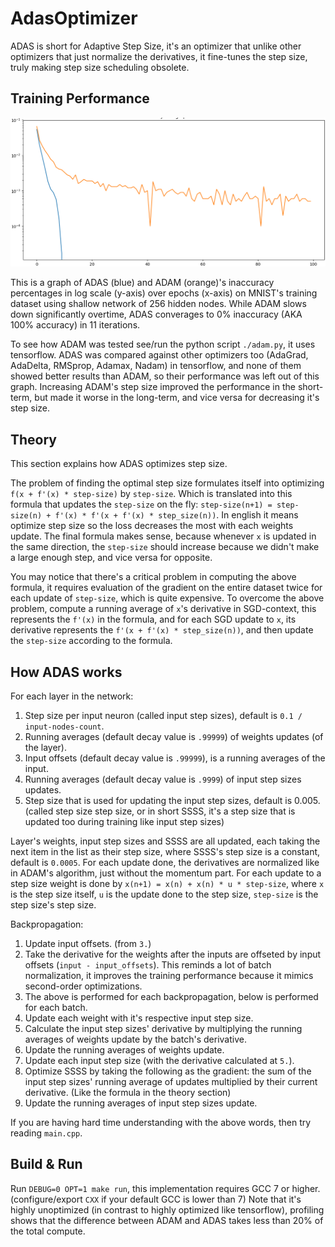 # AdasOptimizer
ADAS is short for Adaptive Step Size, it's an optimizer that unlike other optimizers that just normalize the derivatives, it fine-tunes the step size, truly making step size scheduling obsolete.

## Training Performance

![ADAS vs ADAM](/adas_vs_adam.png)

This is a graph of ADAS (blue) and ADAM (orange)'s inaccuracy percentages in log scale (y-axis) over epochs (x-axis) on MNIST's training dataset using shallow network of 256 hidden nodes.
While ADAM slows down significantly overtime, ADAS converages to 0% inaccuracy (AKA 100% accuracy) in 11 iterations.

To see how ADAM was tested see/run the python script `./adam.py`, it uses tensorflow.
ADAS was compared against other optimizers too (AdaGrad, AdaDelta, RMSprop, Adamax, Nadam) in tensorflow, and none of them showed better results than ADAM, so their performance was left out of this graph.
Increasing ADAM's step size improved the performance in the short-term, but made it worse in the long-term, and vice versa for decreasing it's step size.

## Theory

This section explains how ADAS optimizes step size.

The problem of finding the optimal step size formulates itself into optimizing `f(x + f'(x) * step-size)` by `step-size`.
Which is translated into this formula that updates the `step-size` on the fly: `step-size(n+1) = step-size(n) + f'(x) * f'(x + f'(x) * step_size(n))`.
In english it means optimize step size so the loss decreases the most with each weights update.
The final formula makes sense, because whenever `x` is updated in the same direction, the `step-size` should increase because we didn't make a large enough step, and vice versa for opposite.

You may notice that there's a critical problem in computing the above formula, it requires evaluation of the gradient on the entire dataset twice for each update of `step-size`, which is quite expensive.
To overcome the above problem, compute a running average of `x`'s derivative in SGD-context, this represents the `f'(x)` in the formula, and for each SGD update to `x`,
its derivative represents the `f'(x + f'(x) * step_size(n))`, and then update the `step-size` according to the formula.

## How ADAS works

For each layer in the network:
1. Step size per input neuron (called input step sizes), default is `0.1 / input-nodes-count`.
2. Running averages (default decay value is `.99999`) of weights updates (of the layer).
3. Input offsets (default decay value is `.99999`), is a running averages of the input.
4. Running averages (default decay value is `.9999`) of input step sizes updates.
5. Step size that is used for updating the input step sizes, default is 0.005. (called step size step size, or in short SSSS, it's a step size that is updated too during training like input step sizes)

Layer's weights, input step sizes and SSSS are all updated, each taking the next item in the list as their step size, where SSSS's step size is a constant, default is `0.0005`.
For each update done, the derivatives are normalized like in ADAM's algorithm, just without the momentum part.
For each update to a step size weight is done by `x(n+1) = x(n) + x(n) * u * step-size`, where `x` is the step size itself, `u` is the update done to the step size, `step-size` is the step size's step size.



Backpropagation:
1. Update input offsets. (from `3.`)
2. Take the derivative for the weights after the inputs are offseted by input offsets (`input - input_offsets`). This reminds a lot of batch normalization, it improves the training performance because it mimics second-order optimizations.
3. The above is performed for each backpropagation, below is performed for each batch.
4. Update each weight with it's respective input step size.
5. Calculate the input step sizes' derivative by multiplying the running averages of weights update by the batch's derivative.
6. Update the running averages of weights update.
7. Update each input step size (with the derivative calculated at `5.`).
8. Optimize SSSS by taking the following as the gradient: the sum of the input step sizes' running average of updates multiplied by their current derivative. (Like the formula in the theory section)
9. Update the running averages of input step sizes update.

If you are having hard time understanding with the above words, then try reading `main.cpp`.

## Build & Run

Run `DEBUG=0 OPT=1 make run`, this implementation requires GCC 7 or higher. (configure/export `CXX` if your default GCC is lower than 7)
Note that it's highly unoptimized (in contrast to highly optimized like tensorflow), profiling shows that the difference between ADAM and ADAS takes less than 20% of the total compute.
